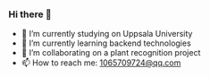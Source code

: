 ### Hi there 👋


- 🔭 I’m currently studying on Uppsala University
- 🌱 I’m currently learning backend technologies
- 👯 I’m collaborating on a plant recognition project 
- 📫 How to reach me: 1065709724@qq.com


<!--
**shashd/shashd** is a ✨ _special_ ✨ repository because its `README.md` (this file) appears on your GitHub profile.

Here are some ideas to get you started:

- 🔭 I’m currently working on ...
- 🌱 I’m currently learning ...
- 👯 I’m looking to collaborate on ...
- 🤔 I’m looking for help with ...
- 💬 Ask me about ...
- 📫 How to reach me: ...
- 😄 Pronouns: ...
- ⚡ Fun fact: ...
-->
